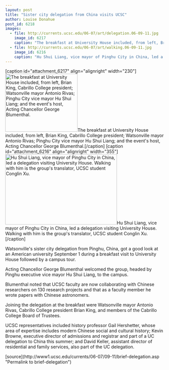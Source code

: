 ```yaml
---
layout: post
title: "Sister city delegation from China visits UCSC"
author: Louise Donahue
post_id: 6218
images:
  - file: http://currents.ucsc.edu/06-07/art/delegation.06-09-11.jpg
    image_id: 6217
    caption: "The breakfast at University House included, from left, Brian King, Cabrillo College president; Watsonville mayor Antonio Rivas; Pinghu City vice mayor Hu Shui Liang; and the event's host, Acting Chancellor George Blumenthal."
  - file: http://currents.ucsc.edu/06-07/art/walking.06-09-11.jpg
    image_id: 6216
    caption: "Hu Shui Liang, vice mayor of Pinghu City in China, led a delegation visiting University House. Walking with him is the group's translator, UCSC student Conglin Xu."
---
```


[caption id="attachment_6217" align="alignright" width="230"]<a href="http://localhost/mysite/wp-content/uploads/2006/09/delegation.06-09-11.jpg"><img class="size-full wp-image-6217" src="http://localhost/mysite/wp-content/uploads/2006/09/delegation.06-09-11.jpg" alt="The breakfast at University House included, from left, Brian King, Cabrillo College president; Watsonville mayor Antonio Rivas; Pinghu City vice mayor Hu Shui Liang; and the event's host, Acting Chancellor George Blumenthal." width="230" height="184" /></a>The breakfast at University House included, from left, Brian King, Cabrillo College president; Watsonville mayor Antonio Rivas; Pinghu City vice mayor Hu Shui Liang; and the event's host, Acting Chancellor George Blumenthal.[/caption]
[caption id="attachment_6216" align="alignright" width="355"]<a href="http://localhost/mysite/wp-content/uploads/2006/09/walking.06-09-11.jpg"><img class="size-full wp-image-6216" src="http://localhost/mysite/wp-content/uploads/2006/09/walking.06-09-11.jpg" alt="Hu Shui Liang, vice mayor of Pinghu City in China, led a delegation visiting University House. Walking with him is the group's translator, UCSC student Conglin Xu." width="355" height="223" /></a>Hu Shui Liang, vice mayor of Pinghu City in China, led a delegation visiting University House. Walking with him is the group's translator, UCSC student Conglin Xu.[/caption]
<a name="content" id="content"></a>
<p>
  Watsonville's sister city delegation from Pinghu, China, got a good look at an American university September 1 during a breakfast visit to University House followed by a campus tour.
</p>
<p>
  Acting Chancellor George Blumenthal welcomed the group, headed by Pinghu executive vice mayor Hu Shui Liang, to the campus.
</p>
<p>
  Blumenthal noted that UCSC faculty are now collaborating with Chinese researchers on 130 research projects and that as a faculty member he wrote papers with Chinese astronomers.
</p>
<p>
  Joining the delegation at the breakfast were Watsonville mayor Antonio Rivas, Cabrillo College president Brian King, and members of the Cabrillo College Board of Trustees.
</p>
<p>
  UCSC representatives included history professor Gail Hershetter, whose area of expertise includes modern Chinese social and cultural history; Kevin Browne, executive director of admissions and registrar and part of a UC delegation to China this summer; and David Keller, assistant director of residential and family services, also part of the UC delegation.
</p>
[source](http://www1.ucsc.edu/currents/06-07/09-11/brief-delegation.asp "Permalink to brief-delegation")
